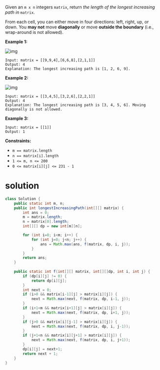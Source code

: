 Given an `m x n` integers `matrix`, return *the length of the longest increasing path in* `matrix`.

From each cell, you can either move in four directions: left, right, up, or down. You **may not** move **diagonally** or move **outside the boundary** (i.e., wrap-around is not allowed).

 

**Example 1:**

![img](https://assets.leetcode.com/uploads/2021/01/05/grid1.jpg)

```
Input: matrix = [[9,9,4],[6,6,8],[2,1,1]]
Output: 4
Explanation: The longest increasing path is [1, 2, 6, 9].
```

**Example 2:**

![img](https://assets.leetcode.com/uploads/2021/01/27/tmp-grid.jpg)

```
Input: matrix = [[3,4,5],[3,2,6],[2,2,1]]
Output: 4
Explanation: The longest increasing path is [3, 4, 5, 6]. Moving diagonally is not allowed.
```

**Example 3:**

```
Input: matrix = [[1]]
Output: 1
```

 

**Constraints:**

- `m == matrix.length`
- `n == matrix[i].length`
- `1 <= m, n <= 200`
- `0 <= matrix[i][j] <= 231 - 1`

# solution

```java
class Solution {
    public static int m, n;
    public int longestIncreasingPath(int[][] matrix) {
        int ans = 0;
        m = matrix.length;
        n = matrix[0].length;
        int[][] dp = new int[m][n];

        for (int i=0; i<m; i++) {
            for (int j=0; j<n; j++) {
                ans = Math.max(ans, f(matrix, dp, i, j));
            }
        }
        return ans;
    }
    
    public static int f(int[][] matrix, int[][]dp, int i, int j) {
        if (dp[i][j] != 0) {
            return dp[i][j];
        }
        int next = 0;
        if (i>0 && matrix[i-1][j] > matrix[i][j]) {
            next = Math.max(next, f(matrix, dp, i-1, j));
        }
        if (i+1<m && matrix[i+1][j] > matrix[i][j]) {
            next = Math.max(next, f(matrix, dp, i+1, j));
        }
        if (j>0 && matrix[i][j-1] > matrix[i][j]) {
            next = Math.max(next, f(matrix, dp, i, j-1));
        }
        if (j+1<n && matrix[i][j+1] > matrix[i][j]) {
            next = Math.max(next, f(matrix, dp, i, j+1));
        }
        dp[i][j] = next+1;
        return next + 1;
    }
}
```

